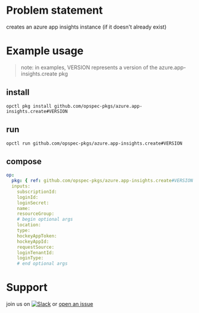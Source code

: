 # Problem statement
creates an azure app insights instance (if it doesn't already exist)

# Example usage

> note: in examples, VERSION represents a version of the azure.app-insights.create pkg

## install

```shell
opctl pkg install github.com/opspec-pkgs/azure.app-insights.create#VERSION
```

## run

```
opctl run github.com/opspec-pkgs/azure.app-insights.create#VERSION
```

## compose

```yaml
op:
  pkg: { ref: github.com/opspec-pkgs/azure.app-insights.create#VERSION }
  inputs: 
    subscriptionId:
    loginId:
    loginSecret:
    name:
    resourceGroup:
    # begin optional args
    location:
    type:
    hockeyAppToken:
    hockeyAppId:
    requestSource:
    loginTenantId:
    loginType:
    # end optional args
```

# Support

join us on [![Slack](https://opspec-slackin.herokuapp.com/badge.svg)](https://opspec-slackin.herokuapp.com/)
or [open an issue](https://github.com/opspec-pkgs/azure.app-insights.create/issues)
